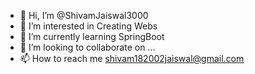 - 👋 Hi, I’m @ShivamJaiswal3000
- 👀 I’m interested in Creating Webs
- 🌱 I’m currently learning SpringBoot
- 💞️ I’m looking to collaborate on ...
- 📫 How to reach me shivam182002jaiswal@gmail.com

<!---
ShivamJaiswal3000/ShivamJaiswal3000 is a ✨ special ✨ repository because its `README.md` (this file) appears on your GitHub profile.
You can click the Preview link to take a look at your changes.
--->
